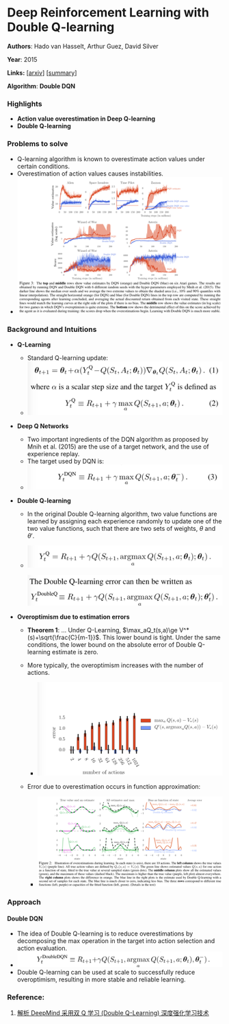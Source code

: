 # Deep Reinforcement Learning with Double Q-learning

**Authors**: Hado van Hasselt, Arthur Guez, David Silver

**Year**: 2015

**Links:** [[arxiv](https://arxiv.org/abs/1509.06461)] [[summary](https://github.com/kmdanielduan/Key-Paper-Summary-in-DRL/blob/master/01.%20Model-Free%20RL/%5B004%5DDeep%20Reinforcement%20Learning%20with%20Double%20Q-learning.md)]

**Algorithm**: **Double DQN**

### Highlights

- **Action value overestimation in Deep Q-learning**
- **Double Q-learning**

### Problems to solve

- Q-learning algorithm is known to overestimate action values under certain conditions.
- Overestimation of action values causes instabilities.
- ![004-1](assets/004-1.png)

### Background and Intuitions

- **Q-Learning**

  - Standard Q-learning update:
  - ![004-2](assets/004-2.png)

- **Deep Q Networks**

  - Two important ingredients of the DQN algorithm as proposed by Mnih et al. (2015) are the use of a target network, and the use of experience replay.
  - The target used by DQN is:
  - ![004-3](assets/004-3.png)

- **Double Q-learning**

  - In the original Double Q-learning algorithm, two value functions are learned by assigning each experience randomly to update one of the two value functions, such that there are two sets of weights, $θ$ and $θ′$.

  - ![004-4](assets/004-4.png)

    ![004-5](assets/004-5.png)

- **Overoptimism due to estimation errors**

  - **Theorem 1**: … Under Q-Learning, $\max_aQ_t(s,a)\ge V^*(s)+\sqrt{\frac{C}{m-1}}$. This lower bound is tight. Under the same conditions, the lower bound on the absolute error of Double Q-learning estimate is zero.
  - More typically, the overoptimism increases with the number of actions.
    - ![004-6](assets/004-6.png)

  - Error due to overestimation occurs in function approximation:
    - ![004-7](assets/004-7.png)

### Approach

#### Double DQN

- The idea of Double Q-learning is to reduce overestimations by decomposing the max operation in the target into action selection and action evaluation.
- ![004-8](assets/004-8-4195459.png)
- Double Q-learning can be used at scale to successfully reduce overoptimism, resulting in more stable and reliable learning.

### Reference:

1. [解析 DeepMind 采用双 Q 学习 (Double Q-Learning) 深度强化学习技术](https://www.jianshu.com/p/193ca0106aa5)
